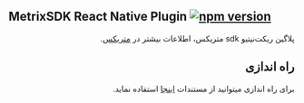 
## MetrixSDK React Native Plugin [![npm version](https://badge.fury.io/js/%40metrixorg%2Freact-native-metrix.svg)](https://badge.fury.io/js/%40metrixorg%2Freact-native-metrix)
<div dir="rtl">
  
پلاگین ریکت‌نیتیو sdk متریکس، اطلاعات بیشتر در [متریکس](https://metrix.ir).
  

<h2>راه اندازی</h2>

برای راه اندازی میتوانید از مستندات [اینجا](https://metrix.ir/docs/sdk/react-native) استفاده نماید. 

</div>

